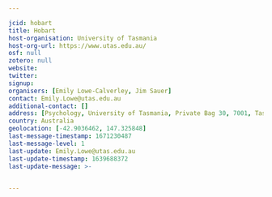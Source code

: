 ```yaml
---

jcid: hobart
title: Hobart
host-organisation: University of Tasmania
host-org-url: https://www.utas.edu.au/
osf: null
zotero: null
website: 
twitter: 
signup: 
organisers: [Emily Lowe-Calverley, Jim Sauer]
contact: Emily.Lowe@utas.edu.au
additional-contact: []
address: [Psychology, University of Tasmania, Private Bag 30, 7001, Tasmania]
country: Australia
geolocation: [-42.9036462, 147.325848]
last-message-timestamp: 1671230487
last-message-level: 1
last-update: Emily.Lowe@utas.edu.au
last-update-timestamp: 1639688372
last-update-message: >-
  

---
```




